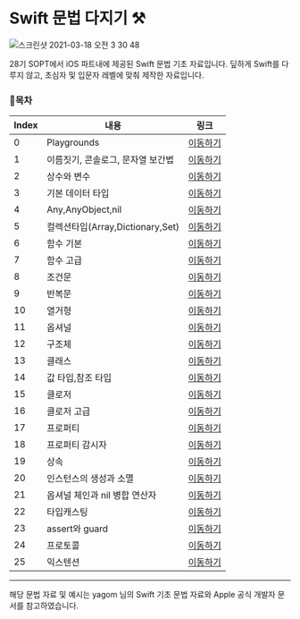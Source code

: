 # Swift 문법 다지기 ⚒️

![스크린샷 2021-03-18 오전 3 30 48](https://user-images.githubusercontent.com/60260284/111519348-55da1100-879a-11eb-9558-7513aa29a523.png)

28기 SOPT에서 iOS 파트내에 제공된 Swift 문법 기초 자료입니다.
딮하게 Swift를 다루지 않고, 초심자 및 입문자 레벨에 맞춰 제작한 자료입니다.

### 📝목차
|    Index |    내용   |  링크 | 
| ----     | ---- | ---- | 
|     0 |   Playgrounds |  [이동하기](https://github.com/i-colours-u)   | 
|     1 |   이름짓기, 콘솔로그, 문자열 보간법 |  [이동하기](https://github.com/i-colours-u)   | 
|     2 |   상수와 변수 |  [이동하기](https://github.com/i-colours-u)   | 
|     3 |   기본 데이터 타입 |  [이동하기](https://github.com/i-colours-u)   | 
|     4 |   Any,AnyObject,nil |  [이동하기](https://github.com/i-colours-u)   | 
|     5 |   컬렉션타입(Array,Dictionary,Set) |  [이동하기](https://github.com/i-colours-u)   | 
|     6 |   함수 기본 |  [이동하기](https://github.com/i-colours-u)   | 
|     7 |   함수 고급 |  [이동하기](https://github.com/i-colours-u)   | 
|     8 |   조건문 |  [이동하기](https://github.com/i-colours-u)   | 
|     9 |   반복문 |  [이동하기](https://github.com/i-colours-u)   | 
|     10 |   열거형 |  [이동하기](https://github.com/i-colours-u)   | 
|     11 |   옵셔널 |  [이동하기](https://github.com/i-colours-u)   | 
|     12 |   구조체 |  [이동하기](https://github.com/i-colours-u)   | 
|     13 |   클래스 |  [이동하기](https://github.com/i-colours-u)   | 
|     14 |   값 타입,참조 타입 |  [이동하기](https://github.com/i-colours-u)   | 
|     15 |   클로저 |  [이동하기](https://github.com/i-colours-u)   | 
|     16 |   클로저 고급 |  [이동하기](https://github.com/i-colours-u)   | 
|     17 |   프로퍼티 |  [이동하기](https://github.com/i-colours-u)   | 
|     18 |   프로퍼티 감시자 |  [이동하기](https://github.com/i-colours-u)   | 
|     19 |   상속 |  [이동하기](https://github.com/i-colours-u)   | 
|     20 |   인스턴스의 생성과 소멸 |  [이동하기](https://github.com/i-colours-u)   | 
|     21 |   옵셔널 체인과 nil 병합 연산자 |  [이동하기](https://github.com/i-colours-u)   | 
|     22 |   타입캐스팅 |  [이동하기](https://github.com/i-colours-u)   | 
|     23 |   assert와 guard |  [이동하기](https://github.com/i-colours-u)   | 
|     24 |   프로토콜 |  [이동하기](https://github.com/i-colours-u)   | 
|     25 |   익스텐션 |  [이동하기](https://github.com/i-colours-u)   | 



---

해당 문법 자료 및 예시는 yagom 님의 Swift 기초 문법 자료와 Apple 공식 개발자 문서를 참고하였습니다.

